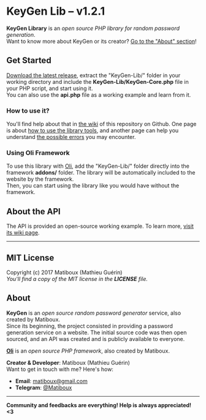 # KeyGen Lib – v1.2.1

**KeyGen Library** is an *open source PHP library for random password generation*.  
Want to know more about KeyGen or its creator? [Go to the "About" section](#about)!

## Get Started

[Download the latest release](https://github.com/matiboux/KeyGen-Lib/releases/latest), extract the "KeyGen-Lib/" folder in your working directory and include the **KeyGen-Lib/KeyGen-Core.php** file in your PHP script, and start using it.  
You can also use the **api.php** file as a working example and learn from it.

### How to use it?

You'll find help about that in [the wiki](https://github.com/matiboux/KeyGen-Lib/wiki) of this repository on Github.
One page is about [how to use the library tools](https://github.com/matiboux/KeyGen-Lib/wiki/Documentation), and another page can help you understand [the possible errors](https://github.com/matiboux/KeyGen-Lib/wiki/Errors) you may encounter.

### Using Oli Framework

To use this library with [Oli](https://github.com/matiboux/Oli), add the "KeyGen-Lib/" folder directly into the framework **addons/** folder. The library will be automatically included to the website by the framework.  
Then, you can start using the library like you would have without the framework.

## About the API

The API is provided an open-source working example.
To learn more, [visit its wiki page](https://github.com/matiboux/KeyGen-Lib/wiki/API-Usage).

---

## MIT License

Copyright (c) 2017 Matiboux (Mathieu Guérin)  
*You'll find a copy of the MIT license in the **LICENSE** file.*

## About

**KeyGen** is an *open source random password generator* service, also created by Matiboux.  
Since its beginning, the project consisted in providing a password generation service on a website. The initial source code was then open sourced, and an API was created and is publicly available to everyone.

[**Oli**](https://github.com/matiboux/Oli) is an *open source PHP framework*, also created by Matiboux.

**Creator & Developer**: Matiboux (Mathieu Guérin)  
Want to get in touch with me? Here's how:
 - **Email**: [matiboux@gmail.com](mailto:matiboux@gmail.com)
 - **Telegram**: [@Matiboux](https://t.me/Matiboux)

---

**Community and feedbacks are everything! Help is always appreciated! <3**